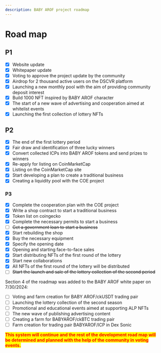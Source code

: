 ```yaml
---
description: BABY AROF project roadmap
---
```


# Road map

## P1

* [x] Website update
* [x] Whitepaper update
* [x] Voting to approve the project update by the community
* [x] Airdrop for 2 thousand active users on the DSCVR platform
* [x] Launching a new monthly pool with the aim of providing community deposit interest
* [x] Build 1000 NFT inspired by BABY AROF character
* [x] The start of a new wave of advertising and cooperation aimed at whitelist events
* [x] Launching the first collection of lottery NFTs

## P2

* [x] The end of the first lottery period
* [x] Fair draw and identification of three lucky winners
* [x] Convert collected ICPs into BABY AROF tokens and send prizes to winners
* [x] Re-apply for listing on CoinMarketCap
* [x] Listing on the CoinMarketCap site
* [x] Start developing a plan to create a traditional business
* [x] Creating a liquidity pool with the COE project

### P3

* [x] Complete the cooperation plan with the COE project
* [x] Write a shop contract to start a traditional business
* [x] Token list on coingecko
* [x] Complete the necessary permits to start a business
* [ ] ~~Get a government loan to start a business~~
* [x] Start rebuilding the shop
* [x] Buy the necessary equipment
* [x] Specify the opening date
* [x] Opening and starting face-to-face sales
* [x] Start distributing NFTs of the first round of the lottery
* [x] Start new collaborations
* [x] All NFTs of the first round of the lottery will be distributed
* [ ] ~~Start the launch and sale of the lottery collection of the second period~~

Section 4 of the roadmap was added to the BABY AROF white paper on 7/30/2024:

* [ ] Voting and farm creation for BABY AROF/ckUSDT trading pair
* [ ] Launching the lottery collection of the second season
* [ ] Promotional and educational events aimed at supporting ALP NFTs
* [ ] The new wave of publishing advertising content
* [ ] Creating a farm for BABYAROF/ckBTC trading pair
* [ ] Farm creation for trading pair BABYAROF/ICP in Dex Sonic

<mark style="color:red;">**This system will continue and the rest of the development road map will be determined and planned with the help of the community in voting events.**</mark>


